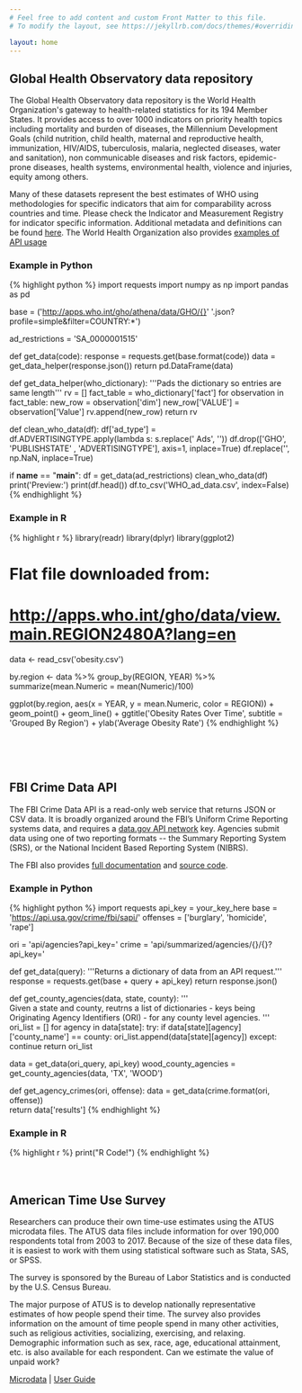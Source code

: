 ```yaml
---
# Feel free to add content and custom Front Matter to this file.
# To modify the layout, see https://jekyllrb.com/docs/themes/#overriding-theme-defaults

layout: home
---
```


## Global Health Observatory data repository
The Global Health Observatory data repository is the World Health Organization's gateway to health-related statistics for its 194 Member States. It provides access to over 1000 indicators on priority health topics including mortality and burden of diseases, the Millennium Development Goals (child nutrition, child health, maternal and reproductive health, immunization, HIV/AIDS, tuberculosis, malaria, neglected diseases, water and sanitation), non communicable diseases and risk factors, epidemic-prone diseases, health systems, environmental health, violence and injuries, equity among others.

Many of these datasets represent the best estimates of WHO using methodologies for specific indicators that aim for comparability across countries and time. Please check the Indicator and Measurement Registry for indicator specific information. Additional metadata and definitions can be found [here](http://apps.who.int/gho/data/node.metadata). The World Health Organization also provides [examples of API usage](http://apps.who.int/gho/data/node.resources.examples?lang=en)

### Example in Python
{% highlight python %}
import requests
import numpy as np
import pandas as pd

base = ('http://apps.who.int/gho/athena/data/GHO/{}'
        '.json?profile=simple&filter=COUNTRY:*')

ad_restrictions = 'SA_0000001515'

def get_data(code):
    response = requests.get(base.format(code))
    data = get_data_helper(response.json())
    return pd.DataFrame(data)

def get_data_helper(who_dictionary):
    '''Pads the dictionary so entries are same length'''
    rv = [] 
    fact_table = who_dictionary['fact']
    for observation in fact_table:
        new_row = observation['dim']
        new_row['VALUE'] = observation['Value']
        rv.append(new_row)
    return rv

def clean_who_data(df):
    df['ad_type'] = df.ADVERTISINGTYPE.apply(lambda s: 
                                     s.replace(' Ads', ''))
    df.drop(['GHO', 'PUBLISHSTATE'
           , 'ADVERTISINGTYPE'], axis=1, inplace=True)
    df.replace('', np.NaN, inplace=True)

if __name__ == "__main__":
    df = get_data(ad_restrictions)
    clean_who_data(df)
    print('Preview:') 
    print(df.head())
df.to_csv('WHO_ad_data.csv', index=False)
{% endhighlight %}

### Example in R
{% highlight r %}
library(readr)
library(dplyr)
library(ggplot2)

# Flat file downloaded from:
# http://apps.who.int/gho/data/view.main.REGION2480A?lang=en

data <- read_csv('obesity.csv')

by.region <- data %>%
  group_by(REGION, YEAR) %>%
  summarize(mean.Numeric = mean(Numeric)/100)

ggplot(by.region, aes(x = YEAR, y = mean.Numeric, color = REGION)) +
  geom_point() +
  geom_line() +
  ggtitle('Obesity Rates Over Time', subtitle = 'Grouped By Region') +
ylab('Average Obesity Rate')
{% endhighlight %}

<br>
<br>
<br>

## FBI Crime Data API

The FBI Crime Data API is a read-only web service that returns JSON or CSV data. It is broadly organized around the FBI’s Uniform Crime Reporting systems data, and requires a [data.gov API network](https://api.data.gov/docs) key. Agencies submit data using one of two reporting formats -- the Summary Reporting System (SRS), or the National Incident Based Reporting System (NIBRS). 

The FBI also provides [full documentation](https://crime-data-explorer.fr.cloud.gov/api) and [source code](https://github.com/fbi-cde).

### Example in Python
{% highlight python %}
import requests
api_key = your_key_here 
base = 'https://api.usa.gov/crime/fbi/sapi/'
offenses = ['burglary', 'homicide', 'rape']

ori = 'api/agencies?api_key='
crime = 'api/summarized/agencies/{}/{}?api_key='

def get_data(query):
    '''Returns a dictionary of data from an API request.'''<br>
    response = requests.get(base + query + api_key)
    return response.json()

def get_county_agencies(data, state, county):
    '''<br>
    Given a state and county, reutrns a list of
    dictionaries - keys being Originating Agency Identifiers
    (ORI) - for any county level agencies.
    '''
    ori_list = [] 
    for agency in data[state]:
        try:
            if data[state][agency]['county_name'] == county:
            ori_list.append(data[state][agency])
        except:
            continue
    return ori_list

data = get_data(ori_query, api_key)
wood_county_agencies = get_county_agencies(data, 'TX', 'WOOD')

def get_agency_crimes(ori, offense):
    data = get_data(crime.format(ori, offense))<br>
return data['results']
{% endhighlight %}

### Example in R
{% highlight r %}
print("R Code!")
{% endhighlight %}
<br>
<br>
<br>

## American Time Use Survey

Researchers can produce their own time-use estimates using the ATUS microdata files. The ATUS data files include information for over 190,000 respondents total from 2003 to 2017. Because of the size of these data files, it is easiest to work with them using statistical software such as Stata, SAS, or SPSS.

The survey is sponsored by the Bureau of Labor Statistics and is conducted by the U.S. Census Bureau.

The major purpose of ATUS is to develop nationally representative estimates of how people spend their time. The survey also provides information on the amount of time people spend in many other activities, such as religious activities, socializing, exercising, and relaxing. Demographic information such as sex, race, age, educational attainment, etc. is also available for each respondent. Can we estimate the value of unpaid work?

[Microdata](https://www.bls.gov/tus/data.htm) 
 | [User Guide](https://www.bls.gov/tus/atususersguide.pdf)
